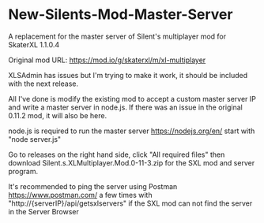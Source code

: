 # New-Silents-Mod-Master-Server
A replacement for the master server of Silent's multiplayer mod for SkaterXL 1.1.0.4

Original mod URL: https://mod.io/g/skaterxl/m/xl-multiplayer

XLSAdmin has issues but I'm trying to make it work, it should be included with the next release.

All I've done is modify the existing mod to accept a custom master server IP and write a master server in node.js. 
If there was an issue in the original 0.11.2 mod, it will also be here.

node.js is required to run the master server https://nodejs.org/en/ start with "node server.js"

Go to releases on the right hand side, click "All required files" then download Silent.s.XLMultiplayer.Mod.0-11-3.zip for the SXL mod and server program.

It's recommended to ping the server using Postman https://www.postman.com/ a few times with "http://{serverIP}/api/getsxlservers" if the SXL mod can not find the server in the Server Browser
